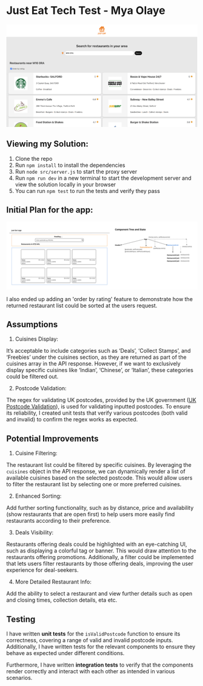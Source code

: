 # Just Eat Tech Test - Mya Olaye

![Preview](./src/assets/Just%20Eat%20Tech%20Task%20-%20Preview.png)

## Viewing my Solution:
1. Clone the repo
2. Run `npm install` to install the dependencies
3. Run  `node src/server.js` to start the proxy server 
4. Run `npm run dev` in a new terminal to start the development server and view the solution locally in your browser
5. You can run `npm test` to run the tests and verify they pass


## Initial Plan for the app:
![Just Eat Tech Challenge Plan](src/assets/Just%20Eat%20Tech%20Challenge%20-%20Plan.jpg)


I also ended up adding an 'order by rating' feature to demonstrate how the returned restaurant list could be sorted at the users request. 

## Assumptions

1. Cuisines Display:
   
It’s acceptable to include categories such as ‘Deals’, ‘Collect Stamps’, and ‘Freebies’ under the cuisines section, as they are returned as part of the cuisines array in the API response. However, if we want to exclusively display specific cuisines like ‘Indian’, ‘Chinese’, or ‘Italian’, these categories could be filtered out.

2. Postcode Validation:
   
The regex for validating UK postcodes, provided by the UK government ([UK Postcode Validation](https://assets.publishing.service.gov.uk/media/5a7f3ff4ed915d74e33f5438/Bulk_Data_Transfer_-_additional_validation_valid_from_12_November_2015.pdf)), is used for validating inputted postcodes. To ensure its reliability, I created unit tests that verify various postcodes (both valid and invalid) to confirm the regex works as expected.


## Potential Improvements

1. Cuisine Filtering:

The restaurant list could be filtered by specific cuisines. By leveraging the `cuisines` object in the API response, we can dynamically render a list of available cuisines based on the selected postcode. This would allow users to filter the restaurant list by selecting one or more preferred cuisines.

2. Enhanced Sorting:
   
Add further sorting functionality, such as by distance, price and availability (show restaurants that are open first) to help users more easily find restaurants according to their preference. 

3. Deals Visibility:
   
Restaurants offering deals could be highlighted with an eye-catching UI, such as displaying a colorful tag or banner. This would draw attention to the restaurants offering promotions. Additionally, a filter could be implemented that lets users filter restaurants by those offering deals, improving the user experience for deal-seekers.

4. More Detailed Restaurant Info:
   
Add the ability to select a restaurant and view further details such as open and closing times, collection details, eta etc. 

## Testing
I have written **unit tests** for the `isValidPostcode` function to ensure its correctness, covering a range of valid and invalid postcode inputs. Additionally, I have written tests for the relevant components to ensure they behave as expected under different conditions.

Furthermore, I have written **integration tests** to verify that the components render correctly and interact with each other as intended in various scenarios.
